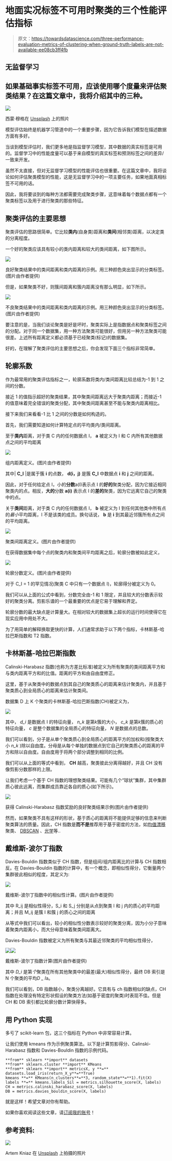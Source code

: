 # 地面实况标签不可用时聚类的三个性能评估指标

> 原文：<https://towardsdatascience.com/three-performance-evaluation-metrics-of-clustering-when-ground-truth-labels-are-not-available-ee08cb3ff4fb>

## 无监督学习

## 如果基础事实标签不可用，应该使用哪个度量来评估聚类结果？在这篇文章中，我将介绍其中的三种。

![](img/cf8ef9d4902770bf0ebad9594e080f31.png)

西蒙·穆格在 [Unsplash](https://unsplash.com?utm_source=medium&utm_medium=referral) 上的照片

模型评估始终是机器学习管道中的一个重要步骤，因为它告诉我们模型在描述数据方面有多好。

当谈到模型评估时，我们更多地是指监督学习模型，其中数据的真实标签是可用的。监督学习中的性能度量可以基于来自模型的真实标签和预测标签之间的差异/一致来开发。

虽然不太直接，但对无监督学习模型的性能评估也很重要。在这篇文章中，我将谈论如何评估聚类模型的性能，这是无监督学习中的一项主要任务，如果地面真相标签不可用的话。

因此，我将要谈到的每种方法都需要完成聚类步骤，这意味着每个数据点都有一个聚类标签以及用于进行聚类的那些特征。

## 聚类评估的主要思想

聚类评估的思路很简单。它比较**类内**(自身类)距离和**类间**(相邻类)距离，以决定类的分离程度。

一个好的聚类应该具有较小的类内距离和较大的类间距离，如下图所示。

![](img/4403320e1eb1141614e04db43a4a6d2c.png)

良好聚类结果中的类间距离和类内距离的示例。用三种颜色突出显示的分类标签。(图片由作者提供)

但是，如果聚类不好，则簇间距离和簇内距离没有那么明显，如下所示。

![](img/af1b6adde2546bd16cf3d8be2d2cdd67.png)

不良聚类结果中的类间距离和类内距离的示例。用三种颜色突出显示的分类标签。(图片由作者提供)

要注意的是，当我们谈论聚类是好是坏时，聚类实际上是指数据点和聚类标签之间的分配。对于同一个数据集，用一种方法聚类可能很好，但用另一种方法聚类可能很差。上述所有距离定义都必须基于已经聚类(标记)的数据集。

好的，在理解了聚类评估的主要思想之后，你会发现下面三个指标非常简单。

## 轮廓系数

作为最常用的聚类评估指标之一，轮廓系数将类内/类间距离比较总结为-1 到 1 之间的分数。

接近 1 的值指示超好的聚类结果，其中聚类间距离远大于聚类内距离；而接近-1 的值意味着完全错误的聚类分配，其中聚类间距离甚至不能与聚类内距离相比。

接下来我们来看看-1 比 1 之间的分数是如何构造的。

首先，我们需要知道如何计算特定点的平均类内/类间距离。

至于**类内**距离，对于类 C 内的任何数据点 I， **a** 被定义为 I 和 C 内所有其他数据点之间的平均距离

![](img/101c417b26cdc2a73504b14e73e2dc9e.png)

组内距离定义。(图片由作者提供)

其中| **C_I** |是属于簇 **i** 的点数， **d(i，j)** 是簇 **C_I** 中数据点 **i** 和 **j** 之间的距离。

因此，对于任何给定点 I，小的**分数**a(I)表示点 I 的**好的**聚类分配，因为它接近相同聚类内的点。相反，**大的**分数 **a(i)** 表示点 I 的**差的**聚类，因为它远离它自己的聚类中的点。

关于**类间**距离，对于类 C 内的任何数据点 I， **b** 被定义为 I 到任何其他类中所有点的*最小*平均距离，I 不是该类的成员。换句话说， **b** 是 **i** 到其最近邻簇所有点之间的平均距离。

![](img/097641561af1d05cc3dd4a1963bfc9f1.png)

聚类间距离定义。(图片由作者提供)

在获得数据集中每个点的聚类内和聚类间平均距离之后，轮廓分数被如此定义，

![](img/21d8575ba2968e99d7c859e9b7edfc9d.png)

轮廓分数定义。(图片由作者提供)

对于 C_I = 1 的罕见情况(聚类 C 中只有一个数据点 I)，轮廓得分被定义为 0。

我们可以从上面的公式中看到，分数完全由-1 和 1 限定，并且较大的分数表示较好的聚类分离。剪影乐谱的一个最重要的优点是它易于理解和界定。

轮廓分数的最大缺点是计算量大。在相对较大的数据集上超长的运行时间使得它在现实应用中用处不大。

为了用简单的解释换取更快的计算，人们通常求助于以下两个指标，卡林斯基-哈拉巴斯指数和 T2 指数。

## 卡林斯基-哈拉巴斯指数

Calinski-Harabasz 指数(也称为方差比标准)被定义为所有聚类的类间距离平方和与类内距离平方和的比值。距离的平方和由自由度修正。

这里，基于从聚类中的数据点到其自己的聚类质心的距离来估计聚类内，并且基于聚类质心到全局质心的距离来估计聚类间。

数据集 D 上 K 个聚类的卡林斯基-哈拉巴斯指数(CH)被定义为，

![](img/357f99475964d01548b97311b4775c3b.png)

其中， *d_i* 是数据点 I 的特征向量， *n_k* 是第*k*簇的大小， *c_k* 是第*k*簇的质心的特征向量， *c* 是整个数据集的全局质心的特征向量， *N* 是数据点的总数。

我们可以看到，分子是从单个聚类质心到全局质心的距离平方的加权和(按聚类大小 *n_k* )除以自由度。分母是从每个单独的数据点到它自己的聚类质心的距离的平方和除以自由度。自由度用于将两个部分调整到相同的比例。

我们可以从上面的等式中看到， **CH** 越高，聚类彼此分离得越好，并且 CH 没有像剪影分数那样的上限。

让我们考虑一个基于 CH 指数的理想聚类结果。可能有几个“球状”集群，其中集群质心彼此远离，而集群成员靠近各自的质心(如下所示)。

![](img/c0d63c1dbab0673dd3c15f9509a0b509.png)

获得 Calinski-Harabasz 指数奖励的良好聚类结果示例(图片由作者提供)

然而，如果聚类不具有这样的形状，基于质心的距离将不能提供足够的信息来判断聚类算法的质量。因此，CH 指数是**而不是**推荐用于基于密度的方法，如[均值漂移](/understanding-mean-shift-clustering-and-implementation-with-python-6d5809a2ac40)聚类、 [DBSCAN](/understanding-dbscan-and-implementation-with-python-5de75a786f9f) 、[光学](/understanding-optics-and-implementation-with-python-143572abdfb6)等..

## 戴维斯-波尔丁指数

Davies-Bouldin 指数类似于 CH 指数，但是组间/组内距离比的计算与 CH 指数相反。在 Davies-Bouldin 指数的计算中，有一个概念，即相似性得分，它衡量两个集群彼此相似的程度，其定义为:

![](img/5f00e41c8afbf2c2e93e063c1b41c37a.png)

戴维斯-波尔丁指数中的相似性计算。(图片由作者提供)

其中 R_ij 是相似性得分，S_i 和 S_j 分别是从点到聚类 I 和 j 内的质心的平均距离；并且 M_ij 是簇 I 和簇 j 的质心之间的距离

从等式中我们可以看出，较小的相似性分数表示较好的聚类分离，因为小分子意味着聚类内距离小，而大分母意味着聚类间距离大。

Davies-Bouldin 指数被定义为所有聚类与其最近邻聚类的平均相似性得分，

![](img/9b6b24eb7670b80a10f0d4c5593487bf.png)![](img/28c0bb321b62adadb5470363ea17d361.png)

戴维斯-波尔丁指数计算(图片由作者提供)

其中 *D_i* 是第*个*聚类在所有其他聚类中的最差(最大)相似性得分，最终 DB 索引是 N 个聚类的平均*D _ I*a。

我们可以看到，DB 指数越小，聚类分离越好。它具有与 ch 指数相似的缺点，CH 指数在处理没有特定形状假设的聚类方法(如基于密度的聚类)时表现不佳。但是 CH 和 DB 索引都比轮廓分数计算快得多。

## 用 Python 实现

多亏了 scikit-learn 包，这三个指标在 Python 中非常容易计算。

让我们使用 kmeans 作为示例聚类算法。以下是计算剪影得分、Calinski-Harabasz 指数和 Davies-Bouldin 指数的示例代码。

```
**from** sklearn **import** datasets
**from** sklearn.cluster **import** KMeans
**from** sklearn **import** metricsX, y **=** datasets.load_iris(return_X_y**=**True)
kmeans **=** KMeans(n_clusters**=**3, random_state**=**1).fit(X)
labels **=** kmeans.labels_Sil = metrics.silhouette_score(X, labels)
CH = metrics.calinski_harabasz_score(X, labels)
DB = metrics.davies_bouldin_score(X, labels)
```

就是这样！希望文章对你有帮助。

如果你喜欢阅读这些文章，请[订阅我的账号](https://jianan-lin.medium.com/subscribe)！

## 参考资料:

[](https://scikit-learn.org/stable/modules/generated/sklearn.metrics.silhouette_score.html)  [](https://scikit-learn.org/stable/modules/generated/sklearn.metrics.davies_bouldin_score.html)  [](https://scikit-learn.org/stable/modules/generated/sklearn.metrics.calinski_harabasz_score.html)      ![](img/393251d224ddbcfc451923d315ada9bf.png)

Artem Kniaz 在 [Unsplash](https://unsplash.com?utm_source=medium&utm_medium=referral) 上拍摄的照片